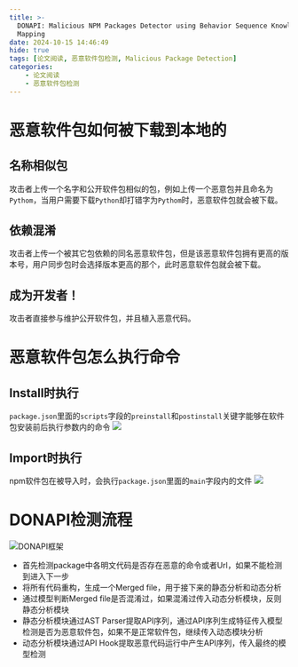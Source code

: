 ```yaml
---
title: >-
  DONAPI: Malicious NPM Packages Detector using Behavior Sequence Knowledge
  Mapping
date: 2024-10-15 14:46:49
hide: true
tags: [论文阅读, 恶意软件包检测, Malicious Package Detection]
categories: 
    - 论文阅读
    - 恶意软件包检测
---
```


# 恶意软件包如何被下载到本地的

## 名称相似包

攻击者上传一个名字和公开软件包相似的包，例如上传一个恶意包并且命名为`Pythom`，当用户需要下载`Python`却打错字为`Pythom`时，恶意软件包就会被下载。

## 依赖混淆

攻击者上传一个被其它包依赖的同名恶意软件包，但是该恶意软件包拥有更高的版本号，用户同步包时会选择版本更高的那个，此时恶意软件包就会被下载。

## 成为开发者！

攻击者直接参与维护公开软件包，并且植入恶意代码。

# 恶意软件包怎么执行命令

## Install时执行
`package.json`里面的`scripts`字段的`preinstall`和`postinstall`关键字能够在软件包安装前后执行参数内的命令
![](image.png)


## Import时执行

npm软件包在被导入时，会执行`package.json`里面的`main`字段内的文件
![](image-1.png)


# DONAPI检测流程

![DONAPI框架](image-2.png)

<!-- ## Code Dependencies Reconstructor

- 入口文件提取：
该模块首先提取与npm包的安装和导入过程相关的入口文件，包括package.json中的scripts、main、exports、imports和bin字段。它使用正则表达式来捕获这些文件名，以便后续分析。

- 依赖解析：
通过解析代码中动态声明的其他代码文件的导入，重构器能够获取目标文件的内容。它支持CommonJS和ECMAScript模块系统的导入方法，生成相应的AST节点，并递归解析这些节点。

- 对象修改：
为了解决合并不同代码后变量名冲突的问题，重构器会统一导入和导出对象的标识符。它将导出对象的名称修改为export_file_name_object_name的形式，以避免重复。

- 生成合并后的代码：
最终，Code Dependencies Reconstructor将所有提取和修改后的代码合并到一个单独的.js文件中，形成一个“merged file”。这个文件包含了所有相关代码的统一视图，便于后续的静态和动态分析。

## Malicious Shell Command Detector

- 解析和提取命令：
从package.json文件中的scripts字段提取shell命令。执行.sh文件并捕获执行的命令序列。分析代码中用于执行命令的API调用参数。构建命令的抽象语法树（AST）：使用bashlex库解析提取的shell命令，并构建AST。

- 应用YARA规则：
使用预定义的YARA规则来分析AST，以识别可疑或恶意的命令模式。

- 恶意URL检测：
提取命令中使用的URLs。使用一系列特征（如域名的熵、长度等）来评估URL的恶意程度。结合白名单和机器学习模型来提高检测的准确性和效率。

- 行为分类：
将检测到的恶意命令映射到特定的恶意行为类别，如信息窃取、文件操作、恶意软件下载等。

- 输出检测结果：
输出每个检测到的命令是否恶意的判断。提供详细的检测报告，包括恶意命令、恶意URL、YARA规则匹配结果和恶意行为分类。

##  -->

- 首先检测package中各明文代码是否存在恶意的命令或者Url，如果不能检测到进入下一步
- 将所有代码重构，生成一个Merged file，用于接下来的静态分析和动态分析
- 通过模型判断Merged file是否混淆过，如果混淆过传入动态分析模块，反则静态分析模块
- 静态分析模块通过AST Parser提取API序列，通过API序列生成特征传入模型检测是否为恶意软件包，如果不是正常软件包，继续传入动态模块分析
- 动态分析模块通过API Hook提取恶意代码运行中产生API序列，传入最终的模型检测